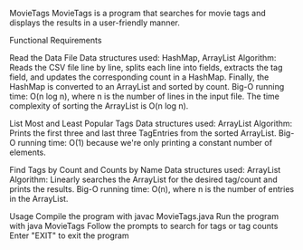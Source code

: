 MovieTags
MovieTags is a program that searches for movie tags and displays the results in a user-friendly manner.

Functional Requirements

Read the Data File
Data structures used: HashMap, ArrayList
Algorithm: Reads the CSV file line by line, splits each line into fields, extracts the tag field, and updates the corresponding count in a HashMap. Finally, the HashMap is converted to an ArrayList and sorted by count.
Big-O running time: O(n log n), where n is the number of lines in the input file. The time complexity of sorting the ArrayList is O(n log n).

List Most and Least Popular Tags
Data structures used: ArrayList
Algorithm: Prints the first three and last three TagEntries from the sorted ArrayList.
Big-O running time: O(1) because we're only printing a constant number of elements.

Find Tags by Count and Counts by Name
Data structures used: ArrayList
Algorithm: Linearly searches the ArrayList for the desired tag/count and prints the results.
Big-O running time: O(n), where n is the number of entries in the ArrayList.

Usage
Compile the program with javac MovieTags.java
Run the program with java MovieTags
Follow the prompts to search for tags or tag counts
Enter "EXIT" to exit the program
